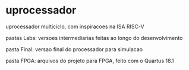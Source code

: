 # uprocessador

uprocessador multiciclo, com inspiracoes na ISA RISC-V

pastas Labs: versoes intermediarias feitas ao longo do desenvolvimento

pasta Final: versao final do processador para simulacao

pasta FPGA: arquivos do projeto para FPGA, feito com o Quartus 18.1
